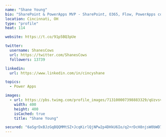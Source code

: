 ```yaml
---
name: "Shane Young"
bio: "SharePoint & PowerApps MVP - SharePoint, O365, Flow, PowerApps consulting? @PowerApps911 | Pure Snark? You found it."
location: Cincinnati, OH
type: "profile"
heat: 114

website: https://t.co/91p5BQ3pUe

twitter:
  username: ShanesCows
  url: https://twitter.com/ShanesCows
  followers: 13739

linkedin:
  url: https://www.linkedin.com/in/cincyshane

topics:
  - Power Apps

images:
  - url: https://pbs.twimg.com/profile_images/713100007398883329/qUzvsvQ3_400x400.jpg
    width: 400
    height: 400
    isCached: true
    title: "Shane Young"

secured: "6aSgrDxBJzGqBQQMMtSZ+JcqKirlQjNPw2p4DHkU6Io/q2+rDcH8njsW0bWD7xGqZxGY+lFRc5/7PRIUzfam65N45ZNuY5/HS2FFh3d3kEO9hZd1oXcEKhGZdtO/GLx5dWhVKjryFvDaKN2JsbdJksebRLdG1dccJTBHNJT4hA6G+RRxRIQ4QWWxGtUwR6/1oV0RIWPANkl89HBzQBr700A94ZSiXLrK3pEGfojLEyyc1p2WxCQ3f00rZYJVTcwRMUTYmPi4kl+u7JIaaNlDpgpmgE9MCfHG+t8uEewPCgsu395IlBi5nSxcRmBBykrosv5BTgKvIxXwhqeKKZtXk2+MeJfDtMBCk7WLzKh1Dbie6rIZZ/fm6tDxrJkNOsDvnjkSd+FcZ8SCjf9gTZg0dVVDbIV8SWS2kuaGaRdWKNA=;3F2Tx/5gRRkgZdJGd8OaDg=="
---
```


